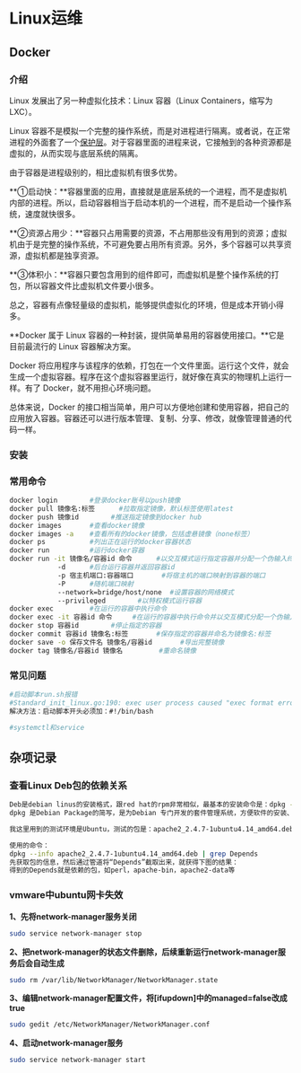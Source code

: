 # Linux运维

## Docker

### 介绍

Linux 发展出了另一种虚拟化技术：Linux 容器（Linux Containers，缩写为 LXC）。

Linux 容器不是模拟一个完整的操作系统，而是对进程进行隔离。或者说，在正常进程的外面套了一个[保护层](https://opensource.com/article/18/1/history-low-level-container-runtimes)。对于容器里面的进程来说，它接触到的各种资源都是虚拟的，从而实现与底层系统的隔离。

由于容器是进程级别的，相比虚拟机有很多优势。

**①启动快：**容器里面的应用，直接就是底层系统的一个进程，而不是虚拟机内部的进程。所以，启动容器相当于启动本机的一个进程，而不是启动一个操作系统，速度就快很多。

**②资源占用少：**容器只占用需要的资源，不占用那些没有用到的资源；虚拟机由于是完整的操作系统，不可避免要占用所有资源。另外，多个容器可以共享资源，虚拟机都是独享资源。

**③体积小：**容器只要包含用到的组件即可，而虚拟机是整个操作系统的打包，所以容器文件比虚拟机文件要小很多。

总之，容器有点像轻量级的虚拟机，能够提供虚拟化的环境，但是成本开销小得多。

**Docker 属于 Linux 容器的一种封装，提供简单易用的容器使用接口。**它是目前最流行的 Linux 容器解决方案。

Docker 将应用程序与该程序的依赖，打包在一个文件里面。运行这个文件，就会生成一个虚拟容器。程序在这个虚拟容器里运行，就好像在真实的物理机上运行一样。有了 Docker，就不用担心环境问题。

总体来说，Docker 的接口相当简单，用户可以方便地创建和使用容器，把自己的应用放入容器。容器还可以进行版本管理、复制、分享、修改，就像管理普通的代码一样。

### 安装

### 常用命令

```sh
docker login		#登录docker账号以push镜像
docker pull 镜像名:标签		#拉取指定镜像，默认标签使用latest
docker push 镜像id		#推送指定镜像到docker hub
docker images		#查看docker镜像
docker images -a	#查看所有的docker镜像，包括虚悬镜像（none标签）
docker ps  			#列出正在运行的docker容器状态
docker run			#运行docker容器
docker run -it 镜像名/容器id 命令		#以交互模式运行指定容器并分配一个伪输入终端，不使用命令默认执行dockerfile中的CMD
			-d		#后台运行容器并返回容器id
			-p 宿主机端口:容器端口		#将宿主机的端口映射到容器的端口
			-P		#随机端口映射
			--network=bridge/host/none	#设置容器的网络模式
			--privileged		#以特权模式运行容器
docker exec			#在运行的容器中执行命令
docker exec -it 容器id 命令		#在运行的容器中执行命令并以交互模式分配一个伪输入终端
docker stop 容器id		#停止指定的容器
docker commit 容器id 镜像名:标签		#保存指定的容器并命名为镜像名:标签
docker save -o 保存文件名 镜像名/容器id		#导出完整镜像
docker tag 镜像名/容器id 镜像名			#重命名镜像
```

### 常见问题

```sh
#启动脚本run.sh报错
#Standard_init_linux.go:190: exec user process caused "exec format error"
解决方法：启动脚本开头必须加：#!/bin/bash

#systemctl和service
```





## 杂项记录

### 查看Linux Deb包的依赖关系

```sh
Deb是debian linus的安装格式，跟red hat的rpm非常相似，最基本的安装命令是：dpkg -i file.deb。 
dpkg 是Debian Package的简写，是为Debian 专门开发的套件管理系统，方便软件的安装、更新及移除。所有源自Debian的Linux发行版都使用dpkg，例如Ubuntu等。

我这里用到的测试环境是Ubuntu，测试的包是：apache2_2.4.7-1ubuntu4.14_amd64.deb。

使用的命令：
dpkg --info apache2_2.4.7-1ubuntu4.14_amd64.deb | grep Depends
先获取包的信息，然后通过管道将“Depends”截取出来，就获得下图的结果：
得到的Depends就是依赖的包，如perl，apache-bin，apache2-data等
```

### vmware中ubuntu网卡失效

**1、先将network-manager服务关闭**

```bash
sudo service network-manager stop
```

**2、把network-manager的状态文件删除，后续重新运行network-manager服务后会自动生成**

```bash
sudo rm /var/lib/NetworkManager/NetworkManager.state
```

**3、编辑network-manager配置文件，将[ifupdown]中的managed=false改成true**

```bash
sudo gedit /etc/NetworkManager/NetworkManager.conf
```

**4、启动network-manager服务**

```bash
sudo service network-manager start
```
